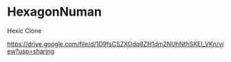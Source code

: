 # HexagonNuman
 Hexic Clone
 
https://drive.google.com/file/d/1D9fsCSZXOdq8ZH1dm2NUhNthSKEl_VKn/view?usp=sharing
